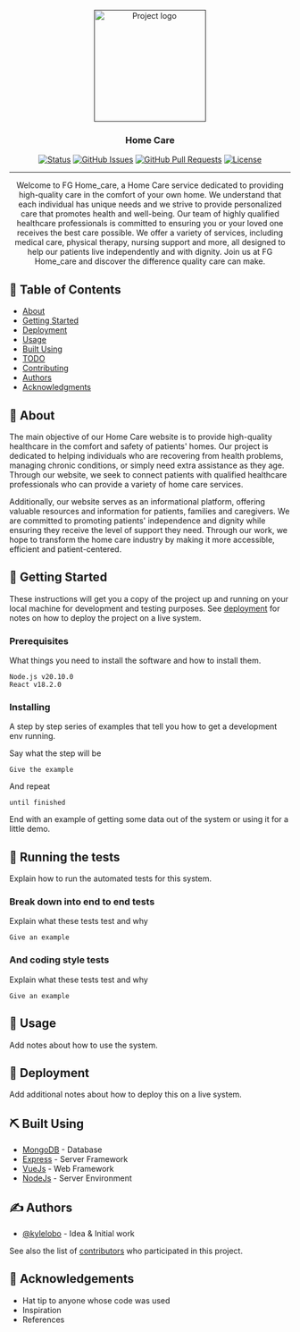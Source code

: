 <p align="center">
  <a href="" rel="noopener">
 <img width=200px height=200px src="https://i.imgur.com/rVfhZP0.jpg" alt="Project logo"></a>
</p>

<h3 align="center">Home Care</h3>

<div align="center">

[![Status](https://img.shields.io/badge/status-active-success.svg)]()
[![GitHub Issues](https://img.shields.io/github/issues/kylelobo/The-Documentation-Compendium.svg)](https://github.com/kylelobo/The-Documentation-Compendium/issues)
[![GitHub Pull Requests](https://img.shields.io/github/issues-pr/kylelobo/The-Documentation-Compendium.svg)](https://github.com/kylelobo/The-Documentation-Compendium/pulls)
[![License](https://img.shields.io/badge/license-MIT-blue.svg)](/LICENSE)

</div>

---

<p align="center"> Welcome to FG Home_care, a Home Care service dedicated to providing high-quality care in the comfort of your own home. We understand that each individual has unique needs and we strive to provide personalized care that promotes health and well-being. Our team of highly qualified healthcare professionals is committed to ensuring you or your loved one receives the best care possible. We offer a variety of services, including medical care, physical therapy, nursing support and more, all designed to help our patients live independently and with dignity. Join us at FG Home_care and discover the difference quality care can make.
    <br> 
</p>

## 📝 Table of Contents

- [About](#about)
- [Getting Started](#getting_started)
- [Deployment](#deployment)
- [Usage](#usage)
- [Built Using](#built_using)
- [TODO](../TODO.md)
- [Contributing](../CONTRIBUTING.md)
- [Authors](#authors)
- [Acknowledgments](#acknowledgement)

## 🧐 About <a name = "about"></a>

The main objective of our Home Care website is to provide high-quality healthcare in the comfort and safety of patients' homes. Our project is dedicated to helping individuals who are recovering from health problems, managing chronic conditions, or simply need extra assistance as they age. Through our website, we seek to connect patients with qualified healthcare professionals who can provide a variety of home care services.

Additionally, our website serves as an informational platform, offering valuable resources and information for patients, families and caregivers. We are committed to promoting patients' independence and dignity while ensuring they receive the level of support they need. Through our work, we hope to transform the home care industry by making it more accessible, efficient and patient-centered.

## 🏁 Getting Started <a name = "getting_started"></a>

These instructions will get you a copy of the project up and running on your local machine for development and testing purposes. See [deployment](#deployment) for notes on how to deploy the project on a live system.

### Prerequisites

What things you need to install the software and how to install them.

```
Node.js v20.10.0
React v18.2.0
```

### Installing

A step by step series of examples that tell you how to get a development env running.

Say what the step will be

```
Give the example
```

And repeat

```
until finished
```

End with an example of getting some data out of the system or using it for a little demo.

## 🔧 Running the tests <a name = "tests"></a>

Explain how to run the automated tests for this system.

### Break down into end to end tests

Explain what these tests test and why

```
Give an example
```

### And coding style tests

Explain what these tests test and why

```
Give an example
```

## 🎈 Usage <a name="usage"></a>

Add notes about how to use the system.

## 🚀 Deployment <a name = "deployment"></a>

Add additional notes about how to deploy this on a live system.

## ⛏️ Built Using <a name = "built_using"></a>

- [MongoDB](https://www.mongodb.com/) - Database
- [Express](https://expressjs.com/) - Server Framework
- [VueJs](https://vuejs.org/) - Web Framework
- [NodeJs](https://nodejs.org/en/) - Server Environment

## ✍️ Authors <a name = "authors"></a>

- [@kylelobo](https://github.com/kylelobo) - Idea & Initial work

See also the list of [contributors](https://github.com/kylelobo/The-Documentation-Compendium/contributors) who participated in this project.

## 🎉 Acknowledgements <a name = "acknowledgement"></a>

- Hat tip to anyone whose code was used
- Inspiration
- References
